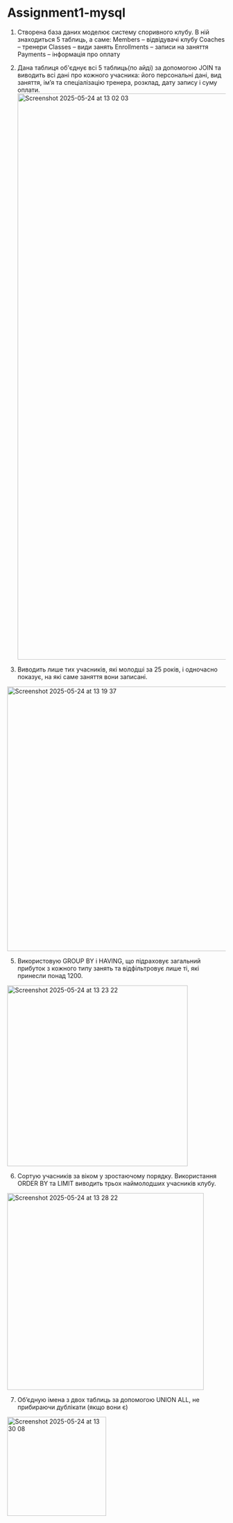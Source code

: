 # Assignment1-mysql

1. Створена база даних моделює систему споривного клубу. В ній знаходиться 5 таблиць, а саме:
Members – відвідувачі клубу 
Coaches – тренери
Classes – види занять
Enrollments – записи на заняття
Payments – інформація про оплату


3. Дана таблиця об'єднує всі  5 таблиць(по айді) за допомогою JOIN та виводить всі дані про кожного учасника: його персональні дані, вид заняття, ім’я та спеціалізацію тренера, розклад, дату запису і суму оплати. 
   <img width="1303" alt="Screenshot 2025-05-24 at 13 02 03" src="https://github.com/user-attachments/assets/0cb55da8-fde5-4531-ad2f-b449c2c05798" />


4. Виводить лише тих учасників, які молодші за 25 років, і одночасно показує, на які саме заняття вони записані.
<img width="609" alt="Screenshot 2025-05-24 at 13 19 37" src="https://github.com/user-attachments/assets/3c54b92a-e66c-432e-bd3b-93b60b3c3b32" />


5. Використовую GROUP BY і HAVING, що підраховує загальний прибуток з кожного типу занять та відфільтровує лише ті, які принесли понад 1200. 
<img width="416" alt="Screenshot 2025-05-24 at 13 23 22" src="https://github.com/user-attachments/assets/acda4d9f-297b-48e9-b42c-784e264fa874" />


6. Сортую учасників за віком у зростаючому порядку. Використання ORDER BY та LIMIT виводить трьох наймолодших учасників клубу. 
<img width="453" alt="Screenshot 2025-05-24 at 13 28 22" src="https://github.com/user-attachments/assets/d988950c-bb8b-4871-8610-4cccbada312b" />


7. Об’єдную імена з двох таблиць за допомогою UNION ALL, не прибираючи дублікати (якщо вони є)
<img width="228" alt="Screenshot 2025-05-24 at 13 30 08" src="https://github.com/user-attachments/assets/c3ac6cab-8b43-4759-b014-7204d68ea27b" />
